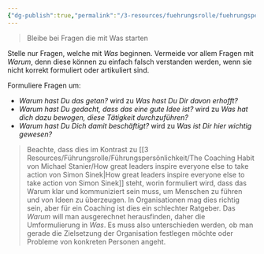 ```yaml
---
{"dg-publish":true,"permalink":"/3-resources/fuehrungsrolle/fuehrungspersoenlichkeit/the-coaching-habit-von-michael-stanier/stick-to-questions-starting-with-what/","created":"2024-12-08T22:57:11.789+01:00","updated":"2024-12-08T23:31:29.970+01:00"}
---
```



> Bleibe bei Fragen die mit Was starten

Stelle nur Fragen, welche mit *Was* beginnen. Vermeide vor allem Fragen mit *Warum*, denn diese können zu einfach falsch verstanden werden, wenn sie nicht korrekt formuliert oder artikuliert sind.

Formuliere Fragen um:
- *Warum hast Du das getan?* wird zu *Was hast Du Dir davon erhofft?*
- *Warum hast Du gedacht, dass das eine gute Idee ist?* wird zu *Was hat dich dazu bewogen, diese Tätigkeit durchzuführen?*
- *Warum hast Du Dich damit beschäftigt?* wird zu *Was ist Dir hier wichtig gewesen?*

> Beachte, dass dies im Kontrast zu [[3 Resources/Führungsrolle/Führungspersönlichkeit/The Coaching Habit von Michael Stanier/How great leaders inspire everyone else to take action von Simon Sinek\|How great leaders inspire everyone else to take action von Simon Sinek]] steht, worin formuliert wird, dass das Warum klar und kommuniziert sein muss, um Menschen zu führen und von Ideen zu überzeugen.
> In Organisationen mag dies richtig sein, aber für ein Coaching ist dies ein schlechter Ratgeber. Das *Warum* will man ausgerechnet herausfinden, daher die Umformulierung in *Was*. Es muss also unterschieden werden, ob man gerade die Zielsetzung der Organisation festlegen möchte oder Probleme von konkreten Personen angeht.
